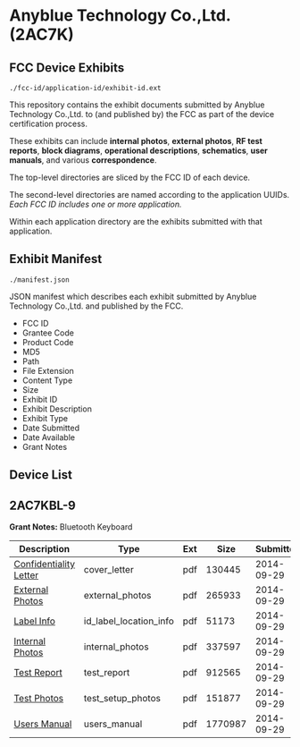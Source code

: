 # Anyblue Technology Co.,Ltd. (2AC7K)
## FCC Device Exhibits

```
./fcc-id/application-id/exhibit-id.ext
```

This repository contains the exhibit documents submitted by Anyblue Technology Co.,Ltd. to (and published by) the FCC as part of the device certification process.

These exhibits can include **internal photos**, **external photos**, **RF test reports**, **block diagrams**, **operational descriptions**, **schematics**, **user manuals**, and various **correspondence**.

The top-level directories are sliced by the FCC ID of each device.

The second-level directories are named according to the application UUIDs. *Each FCC ID includes one or more application.*

Within each application directory are the exhibits submitted with that application. 

## Exhibit Manifest

```
./manifest.json
```

JSON manifest which describes each exhibit submitted by Anyblue Technology Co.,Ltd. and published by the FCC.

- FCC ID
- Grantee Code
- Product Code
- MD5
- Path
- File Extension
- Content Type
- Size
- Exhibit ID
- Exhibit Description
- Exhibit Type
- Date Submitted
- Date Available
- Grant Notes

## Device List
## 2AC7KBL-9
**Grant Notes:** Bluetooth Keyboard

| Description | Type | Ext | Size | Submitted | Available |
| ----------- | ---- | --- | ---- | --------- | --------- |
| [Confidentiality Letter](2AC7KBL-9/e9de5cad9c1dc8474868d6057b01f352/2404133.pdf) | cover_letter | pdf | 130445 | 2014-09-29 | 2014-09-29 |
| [External Photos](2AC7KBL-9/e9de5cad9c1dc8474868d6057b01f352/2404134.pdf) | external_photos | pdf | 265933 | 2014-09-29 | 2014-09-29 |
| [Label Info](2AC7KBL-9/e9de5cad9c1dc8474868d6057b01f352/2404136.pdf) | id_label_location_info | pdf | 51173 | 2014-09-29 | 2014-09-29 |
| [Internal Photos](2AC7KBL-9/e9de5cad9c1dc8474868d6057b01f352/2404135.pdf) | internal_photos | pdf | 337597 | 2014-09-29 | 2014-09-29 |
| [Test Report](2AC7KBL-9/e9de5cad9c1dc8474868d6057b01f352/2404137.pdf) | test_report | pdf | 912565 | 2014-09-29 | 2014-09-29 |
| [Test Photos](2AC7KBL-9/e9de5cad9c1dc8474868d6057b01f352/2404138.pdf) | test_setup_photos | pdf | 151877 | 2014-09-29 | 2014-09-29 |
| [Users Manual](2AC7KBL-9/e9de5cad9c1dc8474868d6057b01f352/2404139.pdf) | users_manual | pdf | 1770987 | 2014-09-29 | 2014-09-29 |
